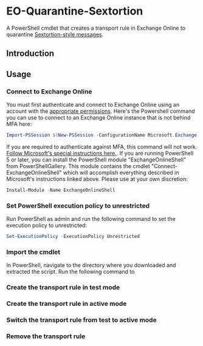 # EO-Quarantine-Sextortion
A PowerShell cmdlet that creates a transport rule in Exchange Online to quarantine [Sextortion-style messages](https://krebsonsecurity.com/2018/07/sextortion-scam-uses-recipients-hacked-passwords/).

## Introduction

## Usage

### Connect to Exchange Online

You must first authenticate and connect to Exchange Online using an account with the [appropriate permissions](https://docs.microsoft.com/en-us/exchange/permissions-exo/permissions-exo). Here's the Powershell command you can use to connect to an Exchange Online instance that is not behind MFA here:

```powershell
Import-PSSession $(New-PSSession -ConfigurationName Microsoft.Exchange -ConnectionUri https://outlook.office365.com/powershell-liveid/ -Credential $(Get-Credential) -Authentication Basic -AllowRedirection) -DisableNameChecking
```

If you are required to authenticate against MFA, this command will not work. [Follow Microsoft's special instructions here.](https://docs.microsoft.com/en-us/powershell/exchange/exchange-online/connect-to-exchange-online-powershell/mfa-connect-to-exchange-online-powershell?view=exchange-ps). If you are running PowerShell 5 or later, you can install the PowerShell module "ExchangeOnlineShell" from PowerShellGallery. This module contains the cmdlet "Connect-ExchangeOnlineShell" which will accomplish everything described in Microsoft's instructions linked above. Please use at your own discretion:

```powershell
Install-Module -Name ExchangeOnlineShell
```

### Set PowerShell execution policy to unrestricted

Run PowerShell as admin and run the following command to set the execution policy to unrestricted:

```powershell
Set-ExecutionPolicy -ExecutionPolicy Unrestricted
```

### Import the cmdlet

In PowerShell, navigate to the directory where you downloaded and extracted the script. Run the following command to  

### Create the transport rule in test mode

### Create the transport rule in active mode

### Switch the transport rule from test to active mode

### Remove the transport rule



